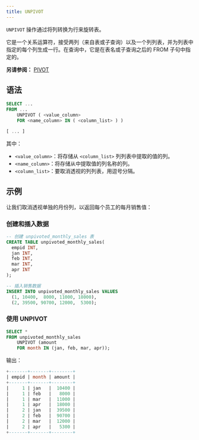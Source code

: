 ```yaml
---
title: UNPIVOT
---
```


`UNPIVOT` 操作通过将列转换为行来旋转表。

它是一个关系运算符，接受两列（来自表或子查询）以及一个列列表，并为列表中指定的每个列生成一行。在查询中，它是在表名或子查询之后的 FROM 子句中指定的。

**另请参阅：**
[PIVOT](./05-query-pivot.md)


## 语法

```sql
SELECT ...
FROM ...
    UNPIVOT ( <value_column>
    FOR <name_column> IN ( <column_list> ) )

[ ... ]
```

其中：
* `<value_column>`：将存储从 `<column_list>` 列列表中提取的值的列。
* `<name_column>`：将存储从中提取值的列名称的列。
* `<column_list>`：要取消透视的列列表，用逗号分隔。


## 示例

让我们取消透视单独的月份列，以返回每个员工的每月销售值：

### 创建和插入数据


```sql
-- 创建 unpivoted_monthly_sales 表
CREATE TABLE unpivoted_monthly_sales(
  empid INT, 
  jan INT,
  feb INT,
  mar INT,
  apr INT
);

-- 插入销售数据
INSERT INTO unpivoted_monthly_sales VALUES
  (1, 10400,  8000, 11000, 18000),
  (2, 39500, 90700, 12000,  5300);
```

### 使用 UNPIVOT


```sql
SELECT *
FROM unpivoted_monthly_sales
    UNPIVOT (amount
    FOR month IN (jan, feb, mar, apr));
```

输出：
```sql
+-------+-------+--------+
| empid | month | amount |
+-------+-------+--------+
|     1 | jan   |  10400 |
|     1 | feb   |   8000 |
|     1 | mar   |  11000 |
|     1 | apr   |  18000 |
|     2 | jan   |  39500 |
|     2 | feb   |  90700 |
|     2 | mar   |  12000 |
|     2 | apr   |   5300 |
+-------+-------+--------+
```